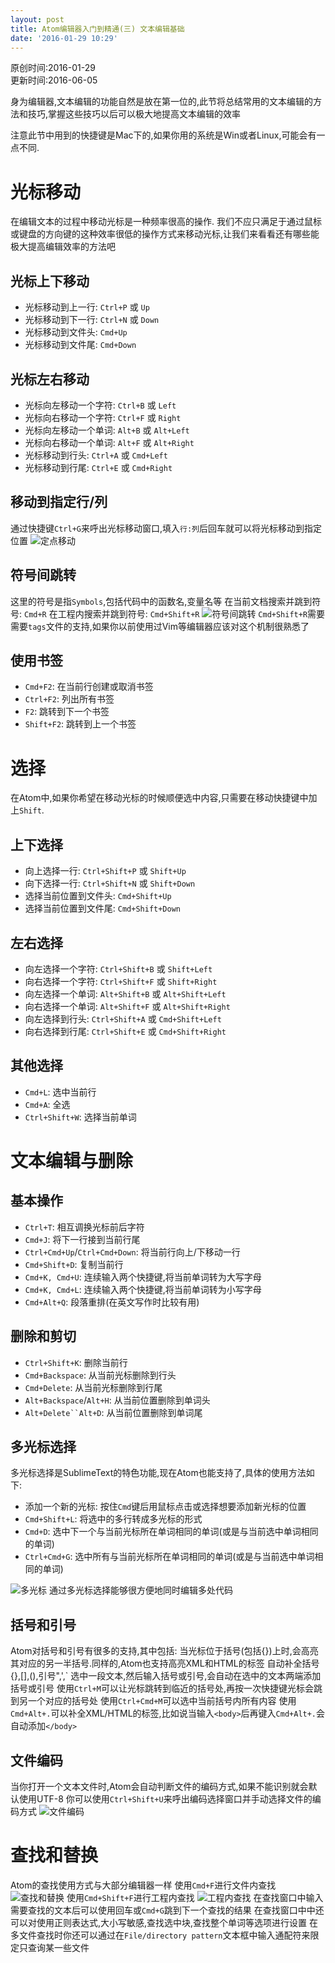 ```yaml
---
layout: post
title: Atom编辑器入门到精通(三) 文本编辑基础
date: '2016-01-29 10:29'
---
```


原创时间:2016-01-29<br>更新时间:2016-06-05


身为编辑器,文本编辑的功能自然是放在第一位的,此节将总结常用的文本编辑的方法和技巧,掌握这些技巧以后可以极大地提高文本编辑的效率

注意此节中用到的快捷键是Mac下的,如果你用的系统是Win或者Linux,可能会有一点不同.

# 光标移动
在编辑文本的过程中移动光标是一种频率很高的操作.
我们不应只满足于通过鼠标或键盘的方向键的这种效率很低的操作方式来移动光标,让我们来看看还有哪些能极大提高编辑效率的方法吧

## 光标上下移动
* 光标移动到上一行: `Ctrl+P` 或 `Up`
* 光标移动到下一行: `Ctrl+N` 或 `Down`
* 光标移动到文件头: `Cmd+Up`
* 光标移动到文件尾: `Cmd+Down`

## 光标左右移动
* 光标向左移动一个字符: `Ctrl+B` 或 `Left`
* 光标向右移动一个字符: `Ctrl+F` 或 `Right`
* 光标向左移动一个单词: `Alt+B` 或 `Alt+Left`
* 光标向右移动一个单词: `Alt+F` 或 `Alt+Right`
* 光标移动到行头: `Ctrl+A` 或 `Cmd+Left`
* 光标移动到行尾: `Ctrl+E` 或 `Cmd+Right`

## 移动到指定行/列
通过快捷键`Ctrl+G`来呼出光标移动窗口,填入`行:列`后回车就可以将光标移动到指定位置
![定点移动](https://raw.githubusercontent.com/PeterHo/images/master/blog/editor/atom/atom_3/goto.png)

## 符号间跳转
这里的符号是指`Symbols`,包括代码中的函数名,变量名等
在当前文档搜索并跳到符号: `Cmd+R`
在工程内搜索并跳到符号: `Cmd+Shift+R`
![符号间跳转](https://raw.githubusercontent.com/PeterHo/images/master/blog/editor/atom/atom_3/symbol.png)
`Cmd+Shift+R`需要需要`tags`文件的支持,如果你以前使用过Vim等编辑器应该对这个机制很熟悉了

## 使用书签
* `Cmd+F2`: 在当前行创建或取消书签
* `Ctrl+F2`: 列出所有书签
* `F2`: 跳转到下一个书签
* `Shift+F2`: 跳转到上一个书签

# 选择
在Atom中,如果你希望在移动光标的时候顺便选中内容,只需要在移动快捷键中加上`Shift`.

## 上下选择
* 向上选择一行: `Ctrl+Shift+P` 或 `Shift+Up`
* 向下选择一行: `Ctrl+Shift+N` 或 `Shift+Down`
* 选择当前位置到文件头: `Cmd+Shift+Up`
* 选择当前位置到文件尾: `Cmd+Shift+Down`

## 左右选择
* 向左选择一个字符: `Ctrl+Shift+B` 或 `Shift+Left`
* 向右选择一个字符: `Ctrl+Shift+F` 或 `Shift+Right`
* 向左选择一个单词: `Alt+Shift+B` 或 `Alt+Shift+Left`
* 向右选择一个单词: `Alt+Shift+F` 或 `Alt+Shift+Right`
* 向左选择到行头: `Ctrl+Shift+A` 或 `Cmd+Shift+Left`
* 向右选择到行尾: `Ctrl+Shift+E` 或 `Cmd+Shift+Right`

## 其他选择
* `Cmd+L`: 选中当前行
* `Cmd+A`: 全选
* `Ctrl+Shift+W`: 选择当前单词


# 文本编辑与删除
## 基本操作
* `Ctrl+T`: 相互调换光标前后字符
* `Cmd+J`: 将下一行接到当前行尾
* `Ctrl+Cmd+Up`/`Ctrl+Cmd+Down`: 将当前行向上/下移动一行
* `Cmd+Shift+D`: 复制当前行
* `Cmd+K, Cmd+U`: 连续输入两个快捷键,将当前单词转为大写字母
* `Cmd+K, Cmd+L`: 连续输入两个快捷键,将当前单词转为小写字母
* `Cmd+Alt+Q`: 段落重排(在英文写作时比较有用)

## 删除和剪切
* `Ctrl+Shift+K`: 删除当前行
* `Cmd+Backspace`: 从当前光标删除到行头
* `Cmd+Delete`: 从当前光标删除到行尾
* `Alt+Backspace`/`Alt+H`: 从当前位置删除到单词头
* `Alt+Delete``Alt+D`: 从当前位置删除到单词尾

## 多光标选择
多光标选择是SublimeText的特色功能,现在Atom也能支持了,具体的使用方法如下:
* 添加一个新的光标: 按住`Cmd`键后用鼠标点击或选择想要添加新光标的位置
* `Cmd+Shift+L`: 将选中的多行转成多光标的形式
* `Cmd+D`: 选中下一个与当前光标所在单词相同的单词(或是与当前选中单词相同的单词)
* `Ctrl+Cmd+G`: 选中所有与当前光标所在单词相同的单词(或是与当前选中单词相同的单词)

![多光标](https://raw.githubusercontent.com/PeterHo/images/master/blog/editor/atom/atom_3/multiple-cursors.gif)
通过多光标选择能够很方便地同时编辑多处代码

## 括号和引号
Atom对括号和引号有很多的支持,其中包括:
当光标位于括号(包括{}[]())上时,会高亮其对应的另一半括号.同样的,Atom也支持高亮XML和HTML的标签
自动补全括号{},[],(),引号",',\`
选中一段文本,然后输入括号或引号,会自动在选中的文本两端添加括号或引号
使用`Ctrl+M`可以让光标跳转到临近的括号处,再按一次快捷键光标会跳到另一个对应的括号处
使用`Ctrl+Cmd+M`可以选中当前括号内所有内容
使用`Cmd+Alt+.`可以补全XML/HTML的标签,比如说当输入`<body>`后再键入`Cmd+Alt+.`会自动添加`</body>`

## 文件编码
当你打开一个文本文件时,Atom会自动判断文件的编码方式,如果不能识别就会默认使用UTF-8
你可以使用`Ctrl+Shift+U`来呼出编码选择窗口并手动选择文件的编码方式
![文件编码](https://raw.githubusercontent.com/PeterHo/images/master/blog/editor/atom/atom_3/encodings.png)

# 查找和替换
Atom的查找使用方式与大部分编辑器一样
使用`Cmd+F`进行文件内查找
![查找和替换](https://raw.githubusercontent.com/PeterHo/images/master/blog/editor/atom/atom_3/find-replace-file.png)
使用`Cmd+Shift+F`进行工程内查找
![工程内查找](https://raw.githubusercontent.com/PeterHo/images/master/blog/editor/atom/atom_3/find-replace-project.png)
在查找窗口中输入需要查找的文本后可以使用回车或`Cmd+G`跳到下一个查找的结果
在查找窗口中中还可以对使用正则表达式,大小写敏感,查找选中块,查找整个单词等选项进行设置
在多文件查找时你还可以通过在`File/directory pattern`文本框中输入通配符来限定只查询某一些文件

